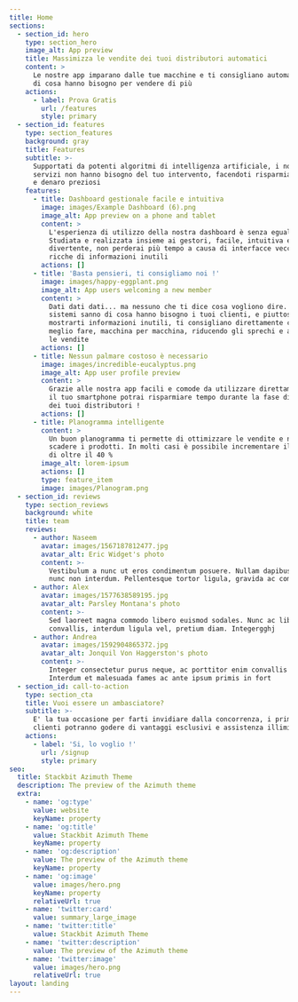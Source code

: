 ```yaml
---
title: Home
sections:
  - section_id: hero
    type: section_hero
    image_alt: App preview
    title: Massimizza le vendite dei tuoi distributori automatici
    content: >
      Le nostre app imparano dalle tue macchine e ti consigliano automaticamente
      di cosa hanno bisogno per vendere di più
    actions:
      - label: Prova Gratis
        url: /features
        style: primary
  - section_id: features
    type: section_features
    background: gray
    title: Features
    subtitle: >-
      Supportati da potenti algoritmi di intelligenza artificiale, i nostri
      servizi non hanno bisogno del tuo intervento, facendoti risparmiare tempo
      e denaro preziosi
    features:
      - title: Dashboard gestionale facile e intuitiva
        image: images/Example Dashboard (6).png
        image_alt: App preview on a phone and tablet
        content: >
          L'esperienza di utilizzo della nostra dashboard è senza eguali !
          Studiata e realizzata insieme ai gestori, facile, intuitiva e
          divertente, non perderai più tempo a causa di interfacce vecchie e
          ricche di informazioni inutili
        actions: []
      - title: 'Basta pensieri, ti consigliamo noi !'
        image: images/happy-eggplant.png
        image_alt: App users welcoming a new member
        content: >
          Dati dati dati... ma nessuno che ti dice cosa vogliono dire. I nostri
          sistemi sanno di cosa hanno bisogno i tuoi clienti, e piuttosto che
          mostrarti informazioni inutili, ti consigliano direttamente cosa è
          meglio fare, macchina per macchina, riducendo gli sprechi e aumentando
          le vendite
        actions: []
      - title: Nessun palmare costoso è necessario
        image: images/incredible-eucalyptus.png
        image_alt: App user profile preview
        content: >
          Grazie alle nostra app facili e comode da utilizzare direttamente con
          il tuo smartphone potrai risparmiare tempo durante la fase di carico
          dei tuoi distributori !
        actions: []
      - title: Planogramma intelligente
        content: >
          Un buon planogramma ti permette di ottimizzare le vendite e non far
          scadere i prodotti. In molti casi è possibile incrementare il ricavo
          di oltre il 40 %
        image_alt: lorem-ipsum
        actions: []
        type: feature_item
        image: images/Planogram.png
  - section_id: reviews
    type: section_reviews
    background: white
    title: team
    reviews:
      - author: Naseem
        avatar: images/1567187812477.jpg
        avatar_alt: Eric Widget's photo
        content: >-
          Vestibulum a nunc ut eros condimentum posuere. Nullam dapibus quis
          nunc non interdum. Pellentesque tortor ligula, gravida ac commodo eu.
      - author: Alex
        avatar: images/1577638589195.jpg
        avatar_alt: Parsley Montana's photo
        content: >-
          Sed laoreet magna commodo libero euismod sodales. Nunc ac libero
          convallis, interdum ligula vel, pretium diam. Integergghj
      - author: Andrea
        avatar: images/1592904865372.jpg
        avatar_alt: Jonquil Von Haggerston's photo
        content: >-
          Integer consectetur purus neque, ac porttitor enim convallis vitae.
          Interdum et malesuada fames ac ante ipsum primis in fort
  - section_id: call-to-action
    type: section_cta
    title: Vuoi essere un ambasciatore?
    subtitle: >-
      E' la tua occasione per farti invidiare dalla concorrenza, i primi 50
      clienti potranno godere di vantaggi esclusivi e assistenza illimitata
    actions:
      - label: 'Si, lo voglio !'
        url: /signup
        style: primary
seo:
  title: Stackbit Azimuth Theme
  description: The preview of the Azimuth theme
  extra:
    - name: 'og:type'
      value: website
      keyName: property
    - name: 'og:title'
      value: Stackbit Azimuth Theme
      keyName: property
    - name: 'og:description'
      value: The preview of the Azimuth theme
      keyName: property
    - name: 'og:image'
      value: images/hero.png
      keyName: property
      relativeUrl: true
    - name: 'twitter:card'
      value: summary_large_image
    - name: 'twitter:title'
      value: Stackbit Azimuth Theme
    - name: 'twitter:description'
      value: The preview of the Azimuth theme
    - name: 'twitter:image'
      value: images/hero.png
      relativeUrl: true
layout: landing
---
```

